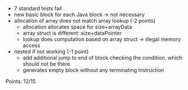 - 7 standard tests fail
- new basic block for each Java block -> not necessary
- allocation of array does not match array lookup (-2 points)
  - allocation allocates space for size+arrayData
  - array struct is different: size+dataPointer
  - lookup does computation based on array struct -> illegal memory access
- nested if not working (-1 point)
  - add additional jump to end of block checking the condition, which should not be there
  - generates empty block without any terminating instruction

Points: 12/15
